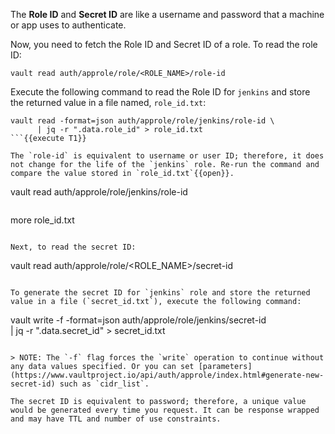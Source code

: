 The **Role ID** and **Secret ID** are like a username and password that a machine or app uses to authenticate.

Now, you need to fetch the Role ID and Secret ID of a role. To read the role ID:

```
vault read auth/approle/role/<ROLE_NAME>/role-id
```

Execute the following command to read the Role ID for `jenkins` and store the returned value in a file named, `role_id.txt`:

```
vault read -format=json auth/approle/role/jenkins/role-id \
      | jq -r ".data.role_id" > role_id.txt
```{{execute T1}}

The `role-id` is equivalent to username or user ID; therefore, it does not change for the life of the `jenkins` role. Re-run the command and compare the value stored in `role_id.txt`{{open}}.

```
vault read auth/approle/role/jenkins/role-id
```{{execute T1}}

```
more role_id.txt
```{{execute T1}}

Next, to read the secret ID:

```
vault read auth/approle/role/<ROLE_NAME>/secret-id
```

To generate the secret ID for `jenkins` role and store the returned value in a file (`secret_id.txt`), execute the following command:

```
vault write -f -format=json auth/approle/role/jenkins/secret-id \
      | jq -r ".data.secret_id" > secret_id.txt
```{{execute T1}}

> NOTE: The `-f` flag forces the `write` operation to continue without any data values specified. Or you can set [parameters](https://www.vaultproject.io/api/auth/approle/index.html#generate-new-secret-id) such as `cidr_list`.

The secret ID is equivalent to password; therefore, a unique value would be generated every time you request. It can be response wrapped and may have TTL and number of use constraints.
